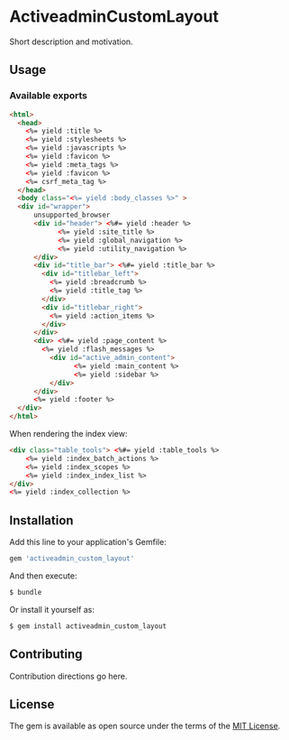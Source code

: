 # ActiveadminCustomLayout
Short description and motivation.

## Usage

### Available exports

```HTML
<html>
  <head>
  	<%= yield :title %>
    <%= yield :stylesheets %>
    <%= yield :javascripts %>
    <%= yield :favicon %>
    <%= yield :meta_tags %>
    <%= yield :favicon %>
    <%= csrf_meta_tag %>
  </head>
  <body class="<%= yield :body_classes %>" >
  <div id="wrapper">
	  unsupported_browser
	  <div id="header"> <%#= yield :header %>
			<%= yield :site_title %>
			<%= yield :global_navigation %>
			<%= yield :utility_navigation %>
	  </div>
	  <div id="title_bar"> <%#= yield :title_bar %>
	  	<div id="titlebar_left">
          <%= yield :breadcrumb %>
          <%= yield :title_tag %>
	  	</div>
	  	<div id="titlebar_right">
          <%= yield :action_items %>
	  	</div>
	  </div>
	  <div> <%#= yield :page_content %>
	  	<%= yield :flash_messages %>
		  <div id="active_admin_content">
				<%= yield :main_content %>
				<%= yield :sidebar %>
		  </div>
	  </div>
	  <%= yield :footer %>
  </div>
</html>
```

When rendering the index view:
```HTML
<div class="table_tools"> <%#= yield :table_tools %>
	<%= yield :index_batch_actions %>
	<%= yield :index_scopes %>
	<%= yield :index_index_list %>
</div>
<%= yield :index_collection %>
```

## Installation
Add this line to your application's Gemfile:

```ruby
gem 'activeadmin_custom_layout'
```

And then execute:
```bash
$ bundle
```

Or install it yourself as:
```bash
$ gem install activeadmin_custom_layout
```

## Contributing
Contribution directions go here.

## License
The gem is available as open source under the terms of the [MIT License](http://opensource.org/licenses/MIT).

